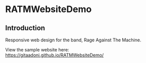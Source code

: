 # RATMWebsiteDemo
## Introduction

Responsive web design for the band, Rage Against The Machine.

View the sample website here: https://gitaadoni.github.io/RATMWebsiteDemo/
